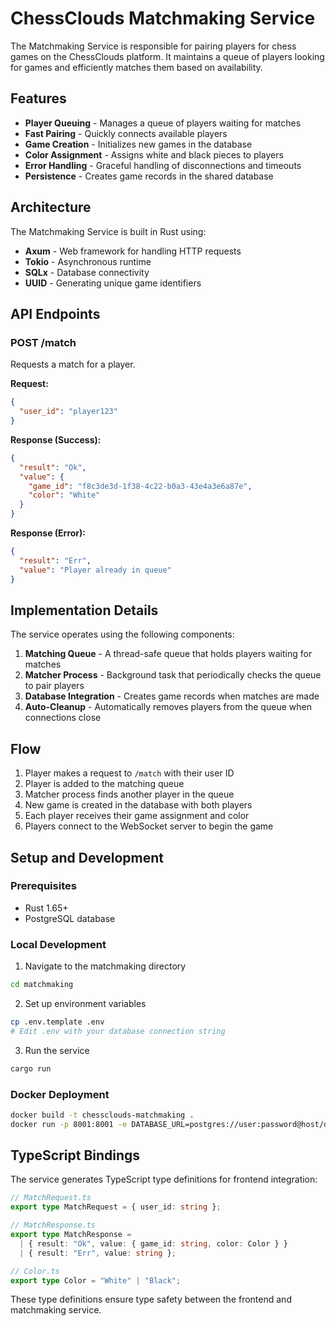 # ChessClouds Matchmaking Service

The Matchmaking Service is responsible for pairing players for chess games on the ChessClouds platform. It maintains a queue of players looking for games and efficiently matches them based on availability.

## Features

- **Player Queuing** - Manages a queue of players waiting for matches
- **Fast Pairing** - Quickly connects available players
- **Game Creation** - Initializes new games in the database
- **Color Assignment** - Assigns white and black pieces to players
- **Error Handling** - Graceful handling of disconnections and timeouts
- **Persistence** - Creates game records in the shared database

## Architecture

The Matchmaking Service is built in Rust using:

- **Axum** - Web framework for handling HTTP requests
- **Tokio** - Asynchronous runtime
- **SQLx** - Database connectivity
- **UUID** - Generating unique game identifiers

## API Endpoints

### POST /match

Requests a match for a player.

**Request:**
```json
{
  "user_id": "player123"
}
```

**Response (Success):**
```json
{
  "result": "Ok", 
  "value": {
    "game_id": "f8c3de3d-1f38-4c22-b0a3-43e4a3e6a87e",
    "color": "White"
  }
}
```

**Response (Error):**
```json
{
  "result": "Err",
  "value": "Player already in queue"
}
```

## Implementation Details

The service operates using the following components:

1. **Matching Queue** - A thread-safe queue that holds players waiting for matches
2. **Matcher Process** - Background task that periodically checks the queue to pair players
3. **Database Integration** - Creates game records when matches are made
4. **Auto-Cleanup** - Automatically removes players from the queue when connections close

## Flow

1. Player makes a request to `/match` with their user ID
2. Player is added to the matching queue
3. Matcher process finds another player in the queue
4. New game is created in the database with both players
5. Each player receives their game assignment and color
6. Players connect to the WebSocket server to begin the game

## Setup and Development

### Prerequisites

- Rust 1.65+
- PostgreSQL database

### Local Development

1. Navigate to the matchmaking directory
```bash
cd matchmaking
```

2. Set up environment variables
```bash
cp .env.template .env
# Edit .env with your database connection string
```

3. Run the service
```bash
cargo run
```

### Docker Deployment

```bash
docker build -t chessclouds-matchmaking .
docker run -p 8001:8001 -e DATABASE_URL=postgres://user:password@host/db chessclouds-matchmaking
```

## TypeScript Bindings

The service generates TypeScript type definitions for frontend integration:

```typescript
// MatchRequest.ts
export type MatchRequest = { user_id: string };

// MatchResponse.ts
export type MatchResponse = 
  | { result: "Ok", value: { game_id: string, color: Color } }
  | { result: "Err", value: string };

// Color.ts
export type Color = "White" | "Black";
```

These type definitions ensure type safety between the frontend and matchmaking service.